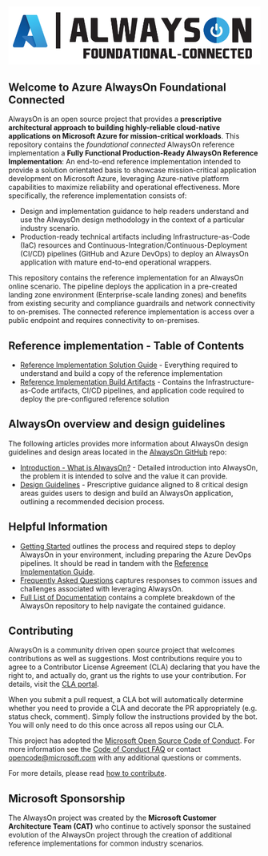 [![Always On Application](./icon.png "Azure AlwaysOn Foundational Connected")](./README.md)

## Welcome to Azure AlwaysOn Foundational Connected

AlwaysOn is an open source project that provides a **prescriptive architectural approach to building highly-reliable cloud-native applications on Microsoft Azure for mission-critical workloads**. This repository contains the *foundational connected* AlwaysOn reference implementation a **Fully Functional Production-Ready AlwaysOn Reference Implementation**:
An end-to-end reference implementation intended to provide a solution orientated basis to showcase mission-critical application development on Microsoft Azure, leveraging Azure-native platform capabilities to maximize reliability and operational effectiveness. More specifically, the reference implementation consists of:

- Design and implementation guidance to help readers understand and use the AlwaysOn design methodology in the context of a particular industry scenario.
- Production-ready technical artifacts including Infrastructure-as-Code (IaC) resources and Continuous-Integration/Continuous-Deployment (CI/CD) pipelines (GitHub and Azure DevOps) to deploy an AlwaysOn application with mature end-to-end operational wrappers.

This repository contains the reference implementation for an AlwaysOn online scenario. The pipeline deploys the application in a pre-created landing zone environment (Enterprise-scale landing zones) and benefits from existing security and compliance guardrails and network connectivity to on-premises. The connected reference implementation is access over a public endpoint and requires connectivity to on-premises.

## Reference implementation - Table of Contents

- [Reference Implementation Solution Guide](./docs/reference-implementation/README.md) - Everything required to understand and build a copy of the reference implementation
- [Reference Implementation Build Artifacts](./src/infra/README.md) - Contains the Infrastructure-as-Code artifacts, CI/CD pipelines, and application code required to deploy the pre-configured reference solution

## AlwaysOn overview and design guidelines

The following articles provides more information about AlwaysOn design guidelines and design areas located in the [AlwaysOn GitHub](https://github.com/Azure/AlwaysOn) repo:

- [Introduction - What is AlwaysOn?](https://github.com/Azure/AlwaysOn/blob/main/docs/introduction/README.md) - Detailed introduction into AlwaysOn, the problem it is intended to solve and the value it can provide.
- [Design Guidelines](https://github.com/Azure/AlwaysOn/blob/main/docs/design-methodology/README.md) - Prescriptive guidance aligned to 8 critical design areas guides users to design and build an AlwaysOn application, outlining a recommended decision process.

## Helpful Information

- [Getting Started](./docs/reference-implementation/Getting-Started.md) outlines the process and required steps to deploy AlwaysOn in your environment, including preparing the Azure DevOps pipelines. It should be read in tandem with the [Reference Implementation Guide](./docs/reference-implementation/README.md).
- [Frequently Asked Questions](./docs/reference-implementation/FAQ.md) captures responses to common issues and challenges associated with leveraging AlwaysOn.
- [Full List of Documentation](./docs/README.md) contains a complete breakdown of the AlwaysOn repository to help navigate the contained guidance.

## Contributing

AlwaysOn is a community driven open source project that welcomes contributions as well as suggestions. Most contributions require you to agree to a
Contributor License Agreement (CLA) declaring that you have the right to, and actually do, grant us the rights to use your contribution. For details, visit the [CLA portal](https://cla.opensource.microsoft.com).

When you submit a pull request, a CLA bot will automatically determine whether you need to provide a CLA and decorate the PR appropriately (e.g. status check, comment). Simply follow the instructions provided by the bot. You will only need to do this once across all repos using our CLA.

This project has adopted the [Microsoft Open Source Code of Conduct](https://opensource.microsoft.com/codeofconduct/).
For more information see the [Code of Conduct FAQ](https://opensource.microsoft.com/codeofconduct/faq/) or
contact [opencode@microsoft.com](mailto:opencode@microsoft.com) with any additional questions or comments.

For more details, please read [how to contribute](./CONTRIBUTE.md).

## Microsoft Sponsorship

The AlwaysOn project was created by the **Microsoft Customer Architecture Team (CAT)** who continue to actively sponsor the sustained evolution of the AlwaysOn project through the creation of additional reference implementations for common industry scenarios.
